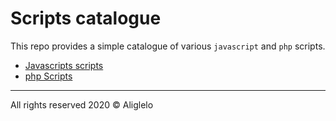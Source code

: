 # Scripts catalogue 
 This repo provides a simple catalogue of various `javascript` and `php` scripts.

- [Javascripts scripts]()
- [php Scripts]()

---
All rights reserved 2020 &copy;  Aliglelo 
